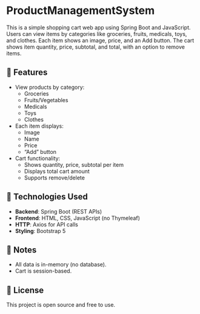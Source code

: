 # ProductManagementSystem
This is a simple shopping cart web app using Spring Boot and JavaScript. Users can view items by categories like groceries, fruits, medicals, toys, and clothes. Each item shows an image, price, and an Add button. The cart shows item quantity, price, subtotal, and total, with an option to remove items.

## 🚀 Features

- View products by category:
  - Groceries
  - Fruits/Vegetables
  - Medicals
  - Toys
  - Clothes
- Each item displays:
  - Image
  - Name
  - Price
  - “Add” button
- Cart functionality:
  - Shows quantity, price, subtotal per item
  - Displays total cart amount
  - Supports remove/delete

## 📁 Technologies Used

- **Backend**: Spring Boot (REST APIs)
- **Frontend**: HTML, CSS, JavaScript (no Thymeleaf)
- **HTTP**: Axios for API calls
- **Styling**: Bootstrap 5

## 📌 Notes

- All data is in-memory (no database).
- Cart is session-based.

## 📄 License

This project is open source and free to use.
